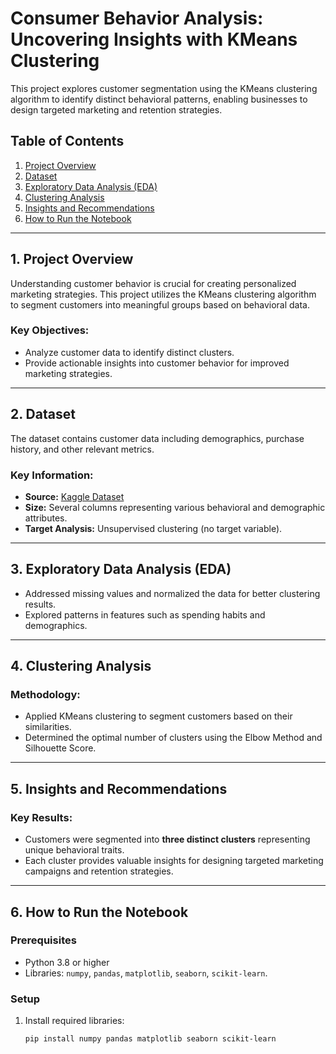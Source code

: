 # Consumer Behavior Analysis: Uncovering Insights with KMeans Clustering

This project explores customer segmentation using the KMeans clustering algorithm to identify distinct behavioral patterns, enabling businesses to design targeted marketing and retention strategies.

## Table of Contents
1. [Project Overview](#project-overview)
2. [Dataset](#dataset)
3. [Exploratory Data Analysis (EDA)](#exploratory-data-analysis-eda)
4. [Clustering Analysis](#clustering-analysis)
5. [Insights and Recommendations](#insights-and-recommendations)
6. [How to Run the Notebook](#how-to-run-the-notebook)

---

## 1. Project Overview

Understanding customer behavior is crucial for creating personalized marketing strategies. This project utilizes the KMeans clustering algorithm to segment customers into meaningful groups based on behavioral data.

### Key Objectives:
- Analyze customer data to identify distinct clusters.
- Provide actionable insights into customer behavior for improved marketing strategies.

---

## 2. Dataset

The dataset contains customer data including demographics, purchase history, and other relevant metrics.

### Key Information:
- **Source:** [Kaggle Dataset](https://www.kaggle.com/datasets/imakash3011/customer-personality-analysis)
- **Size:** Several columns representing various behavioral and demographic attributes.
- **Target Analysis:** Unsupervised clustering (no target variable).

---

## 3. Exploratory Data Analysis (EDA)

- Addressed missing values and normalized the data for better clustering results.
- Explored patterns in features such as spending habits and demographics.

---

## 4. Clustering Analysis

### Methodology:
- Applied KMeans clustering to segment customers based on their similarities.
- Determined the optimal number of clusters using the Elbow Method and Silhouette Score.

---

## 5. Insights and Recommendations

### Key Results:
- Customers were segmented into **three distinct clusters** representing unique behavioral traits.
- Each cluster provides valuable insights for designing targeted marketing campaigns and retention strategies.

---

## 6. How to Run the Notebook

### Prerequisites
- Python 3.8 or higher
- Libraries: `numpy`, `pandas`, `matplotlib`, `seaborn`, `scikit-learn`.

### Setup
1. Install required libraries:
   ```bash
   pip install numpy pandas matplotlib seaborn scikit-learn
